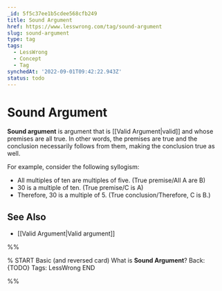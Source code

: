 ```yaml
---
_id: 5f5c37ee1b5cdee568cfb249
title: Sound Argument
href: https://www.lesswrong.com/tag/sound-argument
slug: sound-argument
type: tag
tags:
  - LessWrong
  - Concept
  - Tag
synchedAt: '2022-09-01T09:42:22.943Z'
status: todo
---
```


# Sound Argument

**Sound argument** is argument that is [[Valid Argument|valid]] and whose premises are all true. In other words, the premises are true and the conclusion necessarily follows from them, making the conclusion true as well.

For example, consider the following syllogism:

- All multiples of ten are multiples of five. (True premise/All A are B)
- 30 is a multiple of ten. (True premise/C is A)
- Therefore, 30 is a multiple of 5. (True conclusion/Therefore, C is B.)

## See Also

- [[Valid Argument|Valid argument]]


%%

% START
Basic (and reversed card)
What is **Sound Argument**?
Back: {TODO}
Tags: LessWrong
END

%%
	
